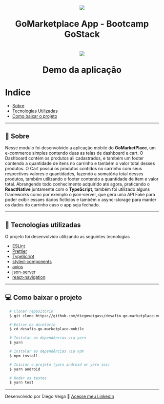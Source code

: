 <h1 align="center">
  <img src="https://camo.githubusercontent.com/d25397e9df01fe7882dcc1cbc96bdf052ffd7d0c/68747470733a2f2f73746f726167652e676f6f676c65617069732e636f6d2f676f6c64656e2d77696e642f626f6f7463616d702d676f737461636b2f6865616465722d6465736166696f732e706e67">

  GoMarketplace App - Bootcamp GoStack
</h1>

<h1 align="center">
  <img src="https://ik.imagekit.io/diegoveigass/ezgif-2-ce2e0f400e9a_XxjOLbfWb.gif">

  Demo da aplicação
</h1>



# Indice
- [Sobre](#-sobre)
- [Tecnologias Utilizadas](#-tecnologias-utilizadas)
- [Como baixar o projeto](#-como-baixar-o-projeto)

---

## 📖 Sobre

Nesse modulo foi desenvolvido a aplicação mobile do **GoMarketPlace**, um e-commerce simples contendo duas as telas de dashboard e cart. O Dashboard contém os produtos ali cadastrados, e também um footer contendo a quantidade de itens no carrinho e também o valor total desses produtos. O Cart possui os produtos contídos no carrinho com seus respectivos valores e quantidades, fazendo a somatória total desses produtos, também utilizando o footer contendo a quantidade de item e valor total. Abrangendo todo conhecimento adquirido até agora, praticando o **ReactNative** juntamente com o  **TypeScript**, também foi utilizado alguns frameworks como por exemplo o json-server, que gera uma API Fake para poder exibir essaes dados fictícios e também o async-storage para manter os dados do carrinho caso o app seja fechado.


---

## 🚀 Tecnologias utilizadas

O projeto foi desenvolvido utilizando as seguintes tecnologias

- [ESLint](https://eslint.org/)
- [Prettier](https://prettier.io/)
- [TypeScript](https://www.typescriptlang.org/)
- [styled-components](https://styled-components.com/)
- [axios](https://github.com/axios/axios)
- [json-server](https://github.com/typicode/json-server)
- [react-navigation](https://reactnavigation.org/)


---

## 💻 Como baixar o projeto

```bash
  # Clonar repositório
  $ git clone https://github.com/diegoveigass/desafio-go-marketplace-mobile

  # Entrar no diretório
  $ cd desafio-go-marketplace-mobile

  # Instalar as dependências via yarn
  $ yarn

  # Instalar as dependências via npm
  $ npm install

  # Iniciar o projeto (yarn android or yarn ios)
  $ yarn android

  # Rodar os testes
  $ yarn test

```

---

Desenvolvido por Diego Veiga 🚀 [Acesse meu LinkedIn](https://linkedin.com/in/diegoveigass)
